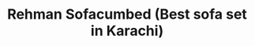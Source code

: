 ---
title: "Rehman Sofacumbed (Best sofa set in Karachi)"
url: /karachi/rehman-sofacumbed-best-sofa-set-in-karachi/
shop: furniture
---